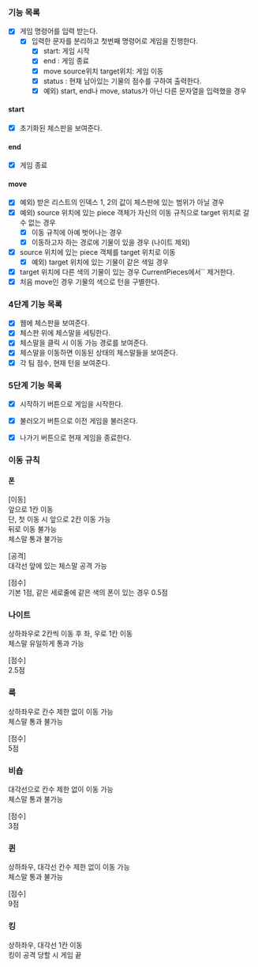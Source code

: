 ### 기능 목록
- [x] 게임 명령어를 입력 받는다.
    - [x] 입력한 문자를 분리하고 첫번째 명령어로 게임을 진행한다. 
        - [x] start: 게임 시작
        - [x] end : 게임 종료
        - [x] move source위치 target위치: 게임 이동
        - [x] status : 현재 남아있는 기물의 점수를 구하여 출력한다.
        - [x] 예외) start, end나 move, status가 아닌 다른 문자열을 입력했을 경우
#### start
- [x] 초기화된 체스판을 보여준다.
#### end
- [x] 게임 종료
#### move  
- [x] 예외) 받은 리스트의 인덱스 1, 2의 값이 체스판에 있는 범위가 아닐 경우
- [x] 예외) source 위치에 있는 piece 객체가 자신의 이동 규칙으로 target 위치로 갈 수 없는 경우
     - [x] 이동 규칙에 아예 벗어나는 경우
     - [x] 이동하고자 하는 경로에 기물이 있을 경우 (나이트 제외)
- [x] source 위치에 있는 piece 객체를 target 위치로 이동
    - [x] 예외) target 위치에 있는 기물이 같은 색일 경우
- [x] target 위치에 다른 색의 기물이 있는 경우 CurrentPieces에서`` 제거한다.
- [x] 처음 move인 경우 기물의 색으로 턴을 구별한다. 

### 4단계 기능 목록
- [x] 웹에 체스판을 보여준다.
- [x] 체스판 위에 체스말을 세팅한다.
- [x] 체스말을 클릭 시 이동 가능 경로를 보여준다.
- [x] 체스말을 이동하면 이동된 상태의 체스말들을 보여준다.
- [x] 각 팀 점수, 현재 턴을 보여준다.

### 5단계 기능 목록
- [x] 시작하기 버튼으로 게임을 시작한다.
- [x] 불러오기 버튼으로 이전 게임을 불러온다.
- [x] 나가기 버튼으로 현재 게임을 종료한다.


### 이동 규칙 
#### 폰 
[이동]  
앞으로 1칸 이동  
단, 첫 이동 시 앞으로 2칸 이동 가능  
뒤로 이동 불가능  
체스말 통과 불가능

[공격]  
대각선 앞에 있는 체스말 공격 가능  

[점수]  
기본 1점, 같은 세로줄에 같은 색의 폰이 있는 경우 0.5점

### 나이트 
상하좌우로 2칸씩 이동 후 좌, 우로 1칸 이동  
체스말 유일하게 통과 가능

[점수]  
2.5점

### 룩 
상하좌우로 칸수 제한 없이 이동 가능  
체스말 통과 불가능  

[점수]  
5점

### 비숍
대각선으로 칸수 제한 없이 이동 가능  
체스말 통과 불가능

[점수]  
3점

### 퀸 
상하좌우, 대각선 칸수 제한 없이 이동 가능  
체스말 통과 불가능  

[점수]  
9점

### 킹
상하좌우, 대각선 1칸 이동  
킹이 공격 당할 시 게임 끝  
